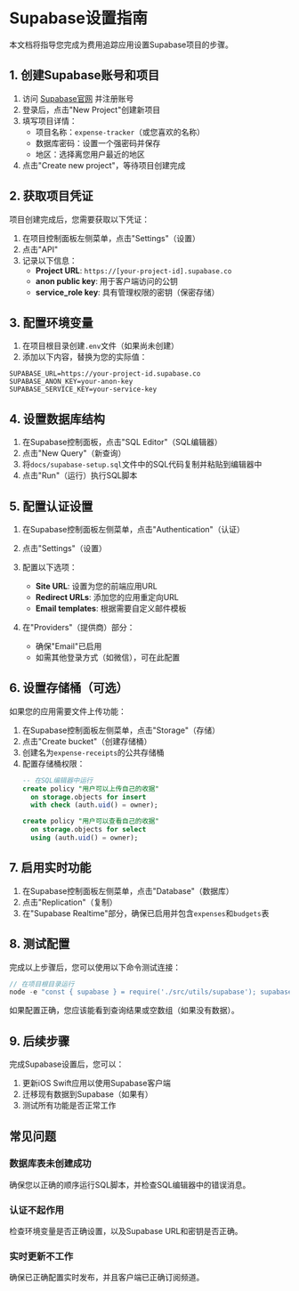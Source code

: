 # Supabase设置指南

本文档将指导您完成为费用追踪应用设置Supabase项目的步骤。

## 1. 创建Supabase账号和项目

1. 访问 [Supabase官网](https://supabase.com/) 并注册账号
2. 登录后，点击"New Project"创建新项目
3. 填写项目详情：
   - 项目名称：`expense-tracker`（或您喜欢的名称）
   - 数据库密码：设置一个强密码并保存
   - 地区：选择离您用户最近的地区
4. 点击"Create new project"，等待项目创建完成

## 2. 获取项目凭证

项目创建完成后，您需要获取以下凭证：

1. 在项目控制面板左侧菜单，点击"Settings"（设置）
2. 点击"API"
3. 记录以下信息：
   - **Project URL**: `https://[your-project-id].supabase.co`
   - **anon public key**: 用于客户端访问的公钥
   - **service_role key**: 具有管理权限的密钥（保密存储）

## 3. 配置环境变量

1. 在项目根目录创建`.env`文件（如果尚未创建）
2. 添加以下内容，替换为您的实际值：

```
SUPABASE_URL=https://your-project-id.supabase.co
SUPABASE_ANON_KEY=your-anon-key
SUPABASE_SERVICE_KEY=your-service-key
```

## 4. 设置数据库结构

1. 在Supabase控制面板，点击"SQL Editor"（SQL编辑器）
2. 点击"New Query"（新查询）
3. 将`docs/supabase-setup.sql`文件中的SQL代码复制并粘贴到编辑器中
4. 点击"Run"（运行）执行SQL脚本

## 5. 配置认证设置

1. 在Supabase控制面板左侧菜单，点击"Authentication"（认证）
2. 点击"Settings"（设置）
3. 配置以下选项：
   - **Site URL**: 设置为您的前端应用URL
   - **Redirect URLs**: 添加您的应用重定向URL
   - **Email templates**: 根据需要自定义邮件模板

4. 在"Providers"（提供商）部分：
   - 确保"Email"已启用
   - 如需其他登录方式（如微信），可在此配置

## 6. 设置存储桶（可选）

如果您的应用需要文件上传功能：

1. 在Supabase控制面板左侧菜单，点击"Storage"（存储）
2. 点击"Create bucket"（创建存储桶）
3. 创建名为`expense-receipts`的公共存储桶
4. 配置存储桶权限：
   ```sql
   -- 在SQL编辑器中运行
   create policy "用户可以上传自己的收据"
     on storage.objects for insert
     with check (auth.uid() = owner);
   
   create policy "用户可以查看自己的收据"
     on storage.objects for select
     using (auth.uid() = owner);
   ```

## 7. 启用实时功能

1. 在Supabase控制面板左侧菜单，点击"Database"（数据库）
2. 点击"Replication"（复制）
3. 在"Supabase Realtime"部分，确保已启用并包含`expenses`和`budgets`表

## 8. 测试配置

完成以上步骤后，您可以使用以下命令测试连接：

```javascript
// 在项目根目录运行
node -e "const { supabase } = require('./src/utils/supabase'); supabase.from('profiles').select('*').then(console.log).catch(console.error);"
```

如果配置正确，您应该能看到查询结果或空数组（如果没有数据）。

## 9. 后续步骤

完成Supabase设置后，您可以：

1. 更新iOS Swift应用以使用Supabase客户端
2. 迁移现有数据到Supabase（如果有）
3. 测试所有功能是否正常工作

## 常见问题

### 数据库表未创建成功

确保您以正确的顺序运行SQL脚本，并检查SQL编辑器中的错误消息。

### 认证不起作用

检查环境变量是否正确设置，以及Supabase URL和密钥是否正确。

### 实时更新不工作

确保已正确配置实时发布，并且客户端已正确订阅频道。 